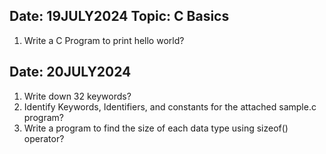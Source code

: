 ## Date: 19JULY2024    Topic: C Basics

1. Write a C Program to print hello world?

## Date: 20JULY2024   

1. Write down 32 keywords?
2. Identify Keywords, Identifiers, and constants for the attached sample.c program?
3. Write a program to find the size of each data type using sizeof() operator?
